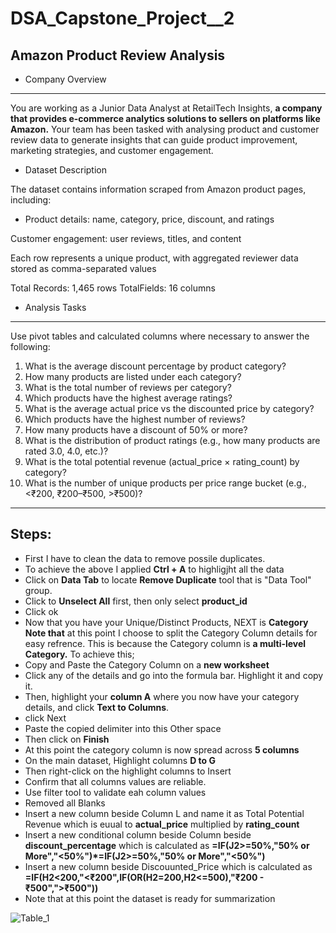 # DSA_Capstone_Project__2

## Amazon Product Review Analysis

- Company Overview

----------

You are working as a Junior Data Analyst at RetailTech Insights, **a company that provides e-commerce analytics solutions to sellers on platforms like Amazon.** Your team has been
tasked with analysing product and customer review data to generate insights that can guide product improvement, marketing strategies, and customer engagement.

- Dataset Description

The dataset contains information scraped from Amazon product pages, including:

  - Product details: name, category, price, discount, and ratings

 Customer engagement: user reviews, titles, and content
 
 Each row represents a unique product, with aggregated reviewer data stored as comma-separated values

Total Records: 1,465 rows TotalFields: 16 columns


 - Analysis Tasks
--------------
Use pivot tables and calculated columns where necessary to answer the following:
1. What is the average discount percentage by product category?
2. How many products are listed under each category?
3. What is the total number of reviews per category?
4. Which products have the highest average ratings?
5. What is the average actual price vs the discounted price by category?
6. Which products have the highest number of reviews?
7. How many products have a discount of 50% or more?
8. What is the distribution of product ratings (e.g., how many products are rated 3.0, 4.0, etc.)?
9. What is the total potential revenue (actual_price × rating_count) by category?
10. What is the number of unique products per price range bucket (e.g., <₹200, ₹200–₹500, >₹500)?
----------------
## Steps:
- First I have to clean the data to remove possile duplicates.
- To achieve the above I applied **Ctrl + A** to highligjht all the data
- Click on **Data Tab** to locate **Remove Duplicate** tool that is "Data Tool" group.
- Click to **Unselect All** first, then only select **product_id**
- Click ok
- Now that you have your Unique/Distinct Products, NEXT is **Category**
**Note that** at this point I choose to split the Category Column details for easy refrence. This is because the Category column is **a multi-level Category.** To achieve this;
- Copy and Paste the Category Column on a **new worksheet**
- Click any of the details and go into the formula bar. Highlight it and copy it.
- Then, highlight your **column A** where you now have your category details, and click **Text to Columns**.
- click Next
- Paste the copied delimiter into this Other space
- Then click on **Finish**
- At this point the category column is now spread across **5 columns**
- On the main dataset, Highlight columns **D to G**
- Then right-click on the highlight columns to Insert
- Confirm that all columns values are reliable.
- Use filter tool to validate eah column values
- Removed all Blanks
- Insert a new column beside Column L and name it as Total Potential Revenue which is euual to **actual_price** multiplied by **rating_count**
- Insert a new conditional column beside Column  beside **discount_percentage** which is calculated as **=IF(J2>=50%,"50% or More","<50%")*=IF(J2>=50%,"50% or More","<50%")**
- Insert a new column beside Discouunted_Price which is calculated as **=IF(H2<200,"<₹200",IF(OR(H2=200,H2<=500),"₹200 - ₹500",">₹500"))**
- Note that at this point the dataset is ready for summarization








![Table_1](https://github.com/user-attachments/assets/f811fdd5-48b6-4f41-a57a-b744bd8f389e)


